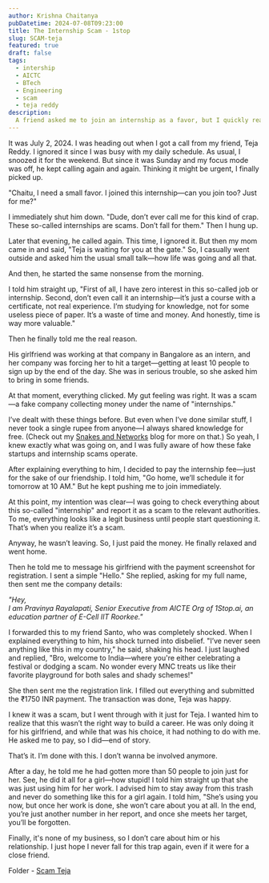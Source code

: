 ```yaml
---
author: Krishna Chaitanya
pubDatetime: 2024-07-08T09:23:00
title: The Internship Scam - 1stop
slug: SCAM-teja
featured: true
draft: false
tags:
  - intership
  - AICTC
  - BTech
  - Engineering
  - scam
  - teja reddy
description:
  A friend asked me to join an internship as a favor, but I quickly realized it was a scam. Despite my warnings, he insisted, so I played along to see how it worked. In the end, he did it all for someone else, only to be used and discarded.—never fall for such traps again.
---
```


It was July 2, 2024. I was heading out when I got a call from my friend, Teja Reddy. I ignored it since I was busy with my daily schedule. As usual, I snoozed it for the weekend. But since it was Sunday and my focus mode was off, he kept calling again and again. Thinking it might be urgent, I finally picked up.

"Chaitu, I need a small favor. I joined this internship—can you join too? Just for me?"

I immediately shut him down. "Dude, don’t ever call me for this kind of crap. These so-called internships are scams. Don’t fall for them." Then I hung up.

Later that evening, he called again. This time, I ignored it. But then my mom came in and said, "Teja is waiting for you at the gate." So, I casually went outside and asked him the usual small talk—how life was going and all that.

And then, he started the same nonsense from the morning.

I told him straight up, "First of all, I have zero interest in this so-called job or internship. Second, don’t even call it an internship—it’s just a course with a certificate, not real experience. I’m studying for knowledge, not for some useless piece of paper. It’s a waste of time and money. And honestly, time is way more valuable."

Then he finally told me the real reason.

His girlfriend was working at that company in Bangalore as an intern, and her company was forcing her to hit a target—getting at least 10 people to sign up by the end of the day. She was in serious trouble, so she asked him to bring in some friends.

At that moment, everything clicked. My gut feeling was right. It was a scam—a fake company collecting money under the name of "internships."

I’ve dealt with these things before. But even when I’ve done similar stuff, I never took a single rupee from anyone—I always shared knowledge for free. (Check out my [Snakes and Networks](#) blog for more on that.) So yeah, I knew exactly what was going on, and I was fully aware of how these fake startups and internship scams operate.

After explaining everything to him, I decided to pay the internship fee—just for the sake of our friendship. I told him, "Go home, we’ll schedule it for tomorrow at 10 AM." But he kept pushing me to join immediately.

At this point, my intention was clear—I was going to check everything about this so-called "internship" and report it as a scam to the relevant authorities. To me, everything looks like a legit business until people start questioning it. That’s when you realize it’s a scam.

Anyway, he wasn’t leaving. So, I just paid the money. He finally relaxed and went home.

Then he told me to message his girlfriend with the payment screenshot for registration.
I sent a simple "Hello." She replied, asking for my full name, then sent me the company details:

*"Hey,*\
*I am Pravinya Rayalapati, Senior Executive from AICTE Org of 1Stop.ai, an education partner of E-Cell IIT Roorkee."*

I forwarded this to my friend Santo, who was completely shocked. When I explained everything to him, his shock turned into disbelief. "I’ve never seen anything like this in my country," he said, shaking his head. I just laughed and replied, "Bro, welcome to India—where you're either celebrating a festival or dodging a scam. No wonder every MNC treats us like their favorite playground for both sales and shady schemes!"

She then sent me the registration link. I filled out everything and submitted the ₹1750 INR payment. The transaction was done, Teja was happy.

I knew it was a scam, but I went through with it just for Teja. I wanted him to realize that this wasn’t the right way to build a career. He was only doing it for his girlfriend, and while that was his choice, it had nothing to do with me. He asked me to pay, so I did—end of story.

That’s it. I’m done with this. I don’t wanna be involved anymore.

After a day, he told me he had gotten more than 50 people to join just for her. See, he did it all for a girl—how stupid! I told him straight up that she was just using him for her work. I advised him to stay away from this trash and never do something like this for a girl again. I told him, "She’s using you now, but once her work is done, she won’t care about you at all. In the end, you’re just another number in her report, and once she meets her target, you’ll be forgotten.&#x20;

Finally, it's none of my business, so I don’t care about him or his relationship. I just hope I never fall for this trap again, even if it were for a close friend.

Folder - [Scam Teja](https://github.com/ekrishnachaitanya2004/Krishna-Site-Doc/tree/main/SCAMTEJA])





